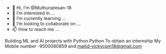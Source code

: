 - 👋 Hi, I’m @Muthunatesan-18
- 👀 I’m interested in ...
- 🌱 I’m currently learning ...
- 💞️ I’m looking to collaborate on ...
- 📫 How to reach me ...

<!---
Muthunatesan-18/Muthunatesan-18 is a ✨ special ✨ repository because its `README.md` (this file) appears on your GitHub profile.
You can click the Preview link to take a look at your changes.
--->
Building ML and AI projects with Python
Python
To obtain an internship
My Mobile number -9500080859 and mailid-vickycpm18@gmail.com
